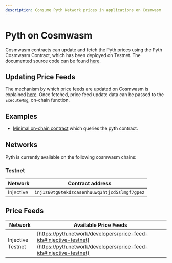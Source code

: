 ```yaml
---
description: Consume Pyth Network prices in applications on Cosmwasm
---
```


# Pyth on Cosmwasm

Cosmwasm contracts can update and fetch the Pyth prices using the Pyth Cosmwasm Contract, which has been deployed on Testnet. The documented source code can be found [here](https://github.com/pyth-network/pyth-crosschain/tree/main/target-chains/cosmwasm/contracts/pyth).

## Updating Price Feeds

The mechanism by which price feeds are updated on Cosmwasm is explained [here](./pythnet-price-feeds.md). Once fetched, price feed update data can be passed to the `ExecuteMsg`, on-chain function.

## Examples
- [Minimal on-chain contract](https://github.com/pyth-network/pyth-crosschain/blob/main/target-chains/cosmwasm/examples/cw-contract) which queries the pyth contract. 

## Networks

Pyth is currently available on the following cosmwasm chains: 
### Testnet
| Network   | Contract address                             |
| --------- | -------------------------------------------- |
| Injective | `inj1z60tg0tekdzcasenhuuwq3htjcd5slmgf7gpez` |

## Price Feeds

| Network | Available Price Feeds                                             |
| -------------- | -----------------------------------------------------------|
| Injective Testnet  |[https://pyth.network/developers/price-feed-ids#injective-testnet](https://pyth.network/developers/price-feed-ids#injective-testnet)|